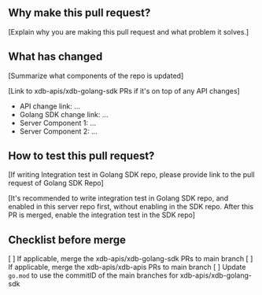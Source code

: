 ## Why make this pull request?

[Explain why you are making this pull request and what problem it solves.]

## What has changed

[Summarize what components of the repo is updated]

[Link to xdb-apis/xdb-golang-sdk PRs if it's on top of any API changes]

- API change link: ...
- Golang SDK change link: ...
- Server Component 1: ...
- Server Component 2: ...

## How to test this pull request?

[If writing Integration test in Golang SDK repo, please provide link to the pull request of Golang SDK Repo]

[It's recommended to write integration test in Golang SDK repo, and enabled in this server repo first, 
without enabling in the SDK repo. After this PR is merged, enable the integration test in the SDK repo]

## Checklist before merge
[ ] If applicable, merge the xdb-apis/xdb-golang-sdk PRs to main branch
[ ] If applicable, merge the xdb-apis/xdb-apis PRs to main branch
[ ] Update `go.mod` to use the commitID of the main branches for xdb-apis/xdb-golang-sdk
